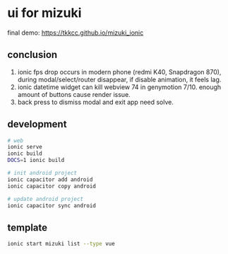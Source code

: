 # ui for mizuki

final demo: https://tkkcc.github.io/mizuki_ionic

## conclusion

1. ionic fps drop occurs in modern phone (redmi K40, Snapdragon 870), during modal/select/router disappear, if disable animation, it feels lag.
1. ionic datetime widget can kill webview 74 in genymotion 7/10. enough amount of buttons cause render issue.
1. back press to dismiss modal and exit app need solve.

## development

```sh
# web
ionic serve
ionic build
DOCS=1 ionic build

# init android project
ionic capacitor add android
ionic capacitor copy android

# update android project
ionic capacitor sync android
```

## template

```sh
ionic start mizuki list --type vue
```
